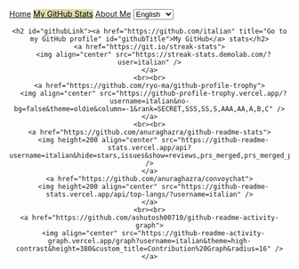 <head>
    <link rel="stylesheet" href="../styles/main.css">
</head>
<body>

<nav class="navbar">
    <a href="https://italian.github.io">Home</a>
    <a href="github_stats.html" style="background-color: #dda; color: black;">My GitHub Stats</a>
    <a href="about_me.html">About Me</a>
    <select id="language-select">
        <option value="en">English</option>
        <option value="ru">Русский</option>
    </select>
</nav>

<main>
  <div align="center">

    <h2 id="githubLink"><a href="https://github.com/italian" title="Go to my GitHub profile" id="githubTitle">My GitHub</a> stats</h2>
    <a href="https://git.io/streak-stats">
      <img align="center" src="https://streak-stats.demolab.com/?user=italian" />
    </a>
    <br><br>
    <a href="https://github.com/ryo-ma/github-profile-trophy">
      <img align="center" src="https://github-profile-trophy.vercel.app/?username=italian&no-bg=false&theme=oldie&column=-1&rank=SECRET,SSS,SS,S,AAA,AA,A,B,C" />
    </a>
    <br><br>
    <a href="https://github.com/anuraghazra/github-readme-stats">
      <img height=200 align="center" src="https://github-readme-stats.vercel.app/api?username=italian&hide=stars,issues&show=reviews,prs_merged,prs_merged_percentage&show_icons=true&theme=swift" />
    </a>
    <a href="https://github.com/anuraghazra/convoychat">
      <img height=200 align="center" src="https://github-readme-stats.vercel.app/api/top-langs/?username=italian" />
    </a>
    <br><br>
    <a href="https://github.com/ashutosh00710/github-readme-activity-graph">
      <img align="center" src="https://github-readme-activity-graph.vercel.app/graph?username=italian&theme=high-contrast&height=380&custom_title=Contribution%20Graph&radius=16" />
    </a>
      
  </div>
</main>
</body>

<script>
document.addEventListener('DOMContentLoaded', function() {
    const select = document.getElementById('language-select');

    // Установка выбранного ранее языка при загрузке страницы
    if (localStorage.getItem('selectedLanguage')) {
        select.value = localStorage.getItem('selectedLanguage');
    }

    select.addEventListener('change', function() {
        loadTranslations(this.value);

        // Сохранение выбранного языка в localStorage
        localStorage.setItem('selectedLanguage', this.value);
    });

    function loadTranslations(lang) {
        fetch(`../translations/${lang}.json`)
     .then(response => response.json())
     .then(translations => {
                document.querySelector('.navbar a[href="../"]').textContent = translations.home;
                document.querySelector('.navbar a[href="github_stats.html"]').textContent = translations.myGithubStats;
                document.querySelector('.navbar a[href="about_me.html"]').textContent = translations.aboutMe;

                // Перевод заголовка и ссылки
                document.querySelector('#githubTitle').textContent = translations.githubTitle;
                document.querySelector('#githubTitle').setAttribute('title', translations.githubTitleTooltip);
                document.querySelector('#githubLink').textContent = translations.githubLink;
            });
    }

    // Загружаем переводы по умолчанию при первой загрузке страницы
    loadTranslations(select.value);
});
</script>